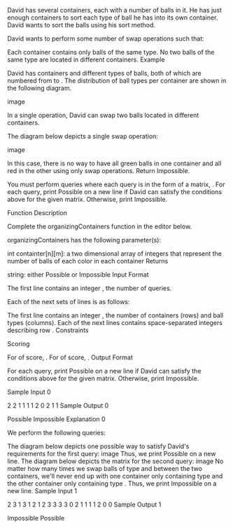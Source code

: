 David has several containers, each with a number of balls in it. He has just enough containers to sort each type of ball he has into its own container. David wants to sort the balls using his sort method.

David wants to perform some number of swap operations such that:

Each container contains only balls of the same type.
No two balls of the same type are located in different containers.
Example


David has  containers and  different types of balls, both of which are numbered from  to . The distribution of ball types per container are shown in the following diagram.

image

In a single operation, David can swap two balls located in different containers.

The diagram below depicts a single swap operation:

image

In this case, there is no way to have all green balls in one container and all red in the other using only swap operations. Return Impossible.

You must perform  queries where each query is in the form of a matrix, . For each query, print Possible on a new line if David can satisfy the conditions above for the given matrix. Otherwise, print Impossible.

Function Description

Complete the organizingContainers function in the editor below.

organizingContainers has the following parameter(s):

int containter[n][m]: a two dimensional array of integers that represent the number of balls of each color in each container
Returns

string: either Possible or Impossible
Input Format

The first line contains an integer , the number of queries.

Each of the next  sets of lines is as follows:

The first line contains an integer , the number of containers (rows) and ball types (columns).
Each of the next  lines contains  space-separated integers describing row .
Constraints

Scoring

For  of score, .
For  of score, .
Output Format

For each query, print Possible on a new line if David can satisfy the conditions above for the given matrix. Otherwise, print Impossible.

Sample Input 0

2
2
1 1
1 1
2
0 2
1 1
Sample Output 0

Possible
Impossible
Explanation 0

We perform the following  queries:

The diagram below depicts one possible way to satisfy David's requirements for the first query: image
Thus, we print Possible on a new line.
The diagram below depicts the matrix for the second query: image
No matter how many times we swap balls of type  and  between the two containers, we'll never end up with one container only containing type  and the other container only containing type . Thus, we print Impossible on a new line.
Sample Input 1

2
3
1 3 1
2 1 2
3 3 3
3
0 2 1
1 1 1
2 0 0
Sample Output 1

Impossible
Possible
